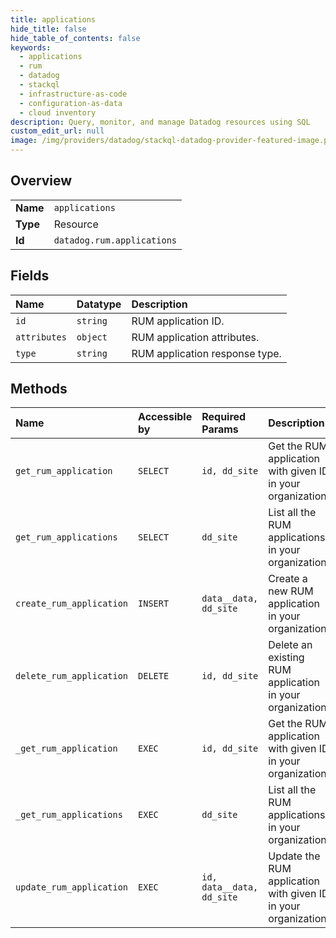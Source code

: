 ```yaml
---
title: applications
hide_title: false
hide_table_of_contents: false
keywords:
  - applications
  - rum
  - datadog    
  - stackql
  - infrastructure-as-code
  - configuration-as-data
  - cloud inventory
description: Query, monitor, and manage Datadog resources using SQL
custom_edit_url: null
image: /img/providers/datadog/stackql-datadog-provider-featured-image.png
---
```

  
    

## Overview
<table><tbody>
<tr><td><b>Name</b></td><td><code>applications</code></td></tr>
<tr><td><b>Type</b></td><td>Resource</td></tr>
<tr><td><b>Id</b></td><td><code>datadog.rum.applications</code></td></tr>
</tbody></table>

## Fields
| Name | Datatype | Description |
|:-----|:---------|:------------|
| `id` | `string` | RUM application ID. |
| `attributes` | `object` | RUM application attributes. |
| `type` | `string` | RUM application response type. |
## Methods
| Name | Accessible by | Required Params | Description |
|:-----|:--------------|:----------------|:------------|
| `get_rum_application` | `SELECT` | `id, dd_site` | Get the RUM application with given ID in your organization. |
| `get_rum_applications` | `SELECT` | `dd_site` | List all the RUM applications in your organization. |
| `create_rum_application` | `INSERT` | `data__data, dd_site` | Create a new RUM application in your organization. |
| `delete_rum_application` | `DELETE` | `id, dd_site` | Delete an existing RUM application in your organization. |
| `_get_rum_application` | `EXEC` | `id, dd_site` | Get the RUM application with given ID in your organization. |
| `_get_rum_applications` | `EXEC` | `dd_site` | List all the RUM applications in your organization. |
| `update_rum_application` | `EXEC` | `id, data__data, dd_site` | Update the RUM application with given ID in your organization. |
